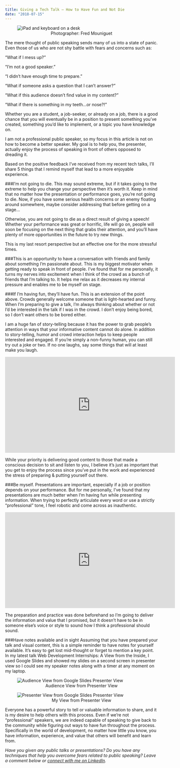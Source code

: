 ```yaml
---
title: Giving a Tech Talk — How to Have Fun and Not Die
date: "2018-07-15"
---
```


<figure>
  <img src="https://miro.medium.com/max/5378/1*uzu27rUBhQuEYkSwl4WqQQ.jpeg" alt="iPad and keyboard on a desk"/>
  <figcaption style="text-align: center">Photographer: Fred Mouniguet</figcaption>
</figure>

The mere thought of public speaking sends many of us into a state of panic. Even those of us who are not shy battle with fears and concerns such as:

“What if I mess up?”

“I’m not a good speaker.”

“I didn’t have enough time to prepare.”

“What if someone asks a question that I can’t answer?”

“What if this audience doesn’t find value in my content?”

“What if there is something in my teeth…or nose?!”

Whether you are a student, a job-seeker, or already on a job, there is a good chance that you will eventually be in a position to present something you’ve created, something you’d like to implement, or a topic you have knowledge on.

I am not a professional public speaker, so my focus in this article is not on how to become a better speaker. My goal is to help you, the presenter, actually enjoy the process of speaking in front of others opposed to dreading it.

Based on the positive feedback I’ve received from my recent tech talks, I’ll share 5 things that I remind myself that lead to a more enjoyable experience.

###I’m not going to die.
This may sound extreme, but if it takes going to the extreme to help you change your perspective then it’s worth it. Keep in mind that no matter how the presentation or performance goes, you’re not going to die. Now, if you have some serious health concerns or an enemy floating around somewhere, maybe consider addressing that before getting on a stage…

Otherwise, you are not going to die as a direct result of giving a speech!
Whether your performance was great or horrific, life will go on, people will soon be focusing on the next thing that grabs their attention, and you’ll have plenty of more opportunities in the future to try new things.

This is my last resort perspective but an effective one for the more stressful times.

###This is an opportunity to have a conversation with friends and family about something I’m passionate about.
This is my biggest motivator when getting ready to speak in front of people. I’ve found that for me personally, it turns my nerves into excitement when I think of the crowd as a bunch of friends that I’m talking to. It helps me relax as it decreases my internal pressure and enables me to be myself on stage.

###If I’m having fun, they’ll have fun.
This is an extension of the point above. Crowds generally welcome someone that is light-hearted and funny. When I’m preparing to give a talk, I’m always thinking about whether or not I’d be interested in the talk if I was in the crowd. I don’t enjoy being bored, so I don’t want others to be bored either.

I am a huge fan of story-telling because it has the power to grab people’s attention in ways that your informative content cannot do alone. In addition to story-telling, humor and crowd interaction helps to keep people interested and engaged. If you’re simply a non-funny human, you can still try out a joke or two. If no one laughs, say some things that will at least make you laugh.

<iframe width="560" height="315" src="https://www.youtube.com/embed/HuumGRGpYDo" frameborder="0" allow="accelerometer; autoplay; encrypted-media; gyroscope; picture-in-picture" allowfullscreen></iframe>

While your priority is delivering good content to those that made a conscious decision to sit and listen to you, I believe it’s just as important that you get to enjoy the process since you’ve put in the work and experienced the stress of preparing & putting yourself out there.

###Be myself.
Presentations are important, especially if a job or position depends on your performance. But for me personally, I’ve found that my presentations are much better when I’m having fun while presenting information. When trying to perfectly articulate every word or use a strictly “professional” tone, I feel robotic and come across as inauthentic.

<iframe width="560" height="315" src="https://www.youtube.com/embed/QCAHF0Ssg7c" frameborder="0" allow="accelerometer; autoplay; encrypted-media; gyroscope; picture-in-picture" allowfullscreen></iframe>

The preparation and practice was done beforehand so I’m going to deliver the information and value that I promised, but it doesn’t have to be in someone else’s voice or style to sound how I think a professional should sound.

###Have notes available and in sight
Assuming that you have prepared your talk and visual content, this is a simple reminder to have notes for yourself available. It’s easy to get lost mid-thought or forget to mention a key point. In my latest talk Web Development Internships: A View from the Inside, I used Google Slides and showed my slides on a second screen in presenter view so I could see my speaker notes along with a timer at any moment on my laptop.

<figure>
  <img src="./data.jpeg" alt="Audience View from Google Slides Presenter View"/>
  <figcaption style="text-align: center">Audience View from Presenter View</figcaption>
</figure>

<figure>
  <img src="./slide.jpeg" alt="Presenter View from Google Slides Presenter View"/>
  <figcaption style="text-align: center">My View from Presenter View</figcaption>
</figure>

Everyone has a powerful story to tell or valuable information to share, and it is my desire to help others with this process. Even if we’re not “professional” speakers, we are indeed capable of speaking to give back to the community while figuring out ways to have fun throughout the process. Specifically in the world of development, no matter how little you know, you have information, experience, and value that others will benefit and learn from.

<em>Have you given any public talks or presentations? Do you have any techniques that help you overcome fears related to public speaking? Leave a comment below or <a href="https://www.linkedin.com/in/josephmwarren/" target="_blank" rel="noopener">connect with me on LinkedIn</a>.</em>